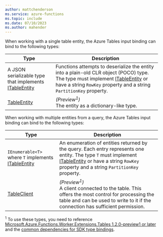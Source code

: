 ```yaml
---
author: mattchenderson
ms.service: azure-functions
ms.topic: include
ms.date: 07/10/2023
ms.author: mahender
---
```


When working with a single table entity, the Azure Tables input binding can bind to the following types:

| Type | Description |
| --- | --- |
| A JSON serializable type that implements [ITableEntity]  | Functions attempts to deserialize the entity into a plain-old CLR object (POCO) type. The type must implement [ITableEntity] or have a string `RowKey` property and a string `PartitionKey` property. |
| [TableEntity] | _(Preview<sup>1</sup>)_<br/>The entity as a dictionary-like type. |

When working with multiple entities from a query, the Azure Tables input binding can bind to the following types:

| Type | Description |
| --- | --- |
| `IEnumerable<T>` where `T` implements [ITableEntity]  | An enumeration of entities returned by the query. Each entry represents one entity. The type `T` must implement [ITableEntity] or have a string `RowKey` property and a string `PartitionKey` property.|
| [TableClient] | _(Preview<sup>1</sup>)_<br/>A client connected to the table. This offers the most control for processing the table and can be used to write to it if the connection has sufficient permission.|

<sup>1</sup> To use these types, you need to reference [Microsoft.Azure.Functions.Worker.Extensions.Tables 1.2.0-preview1 or later](https://www.nuget.org/packages/Microsoft.Azure.Functions.Worker.Extensions.Tables/1.2.0-preview1) and the [common dependencies for SDK type bindings](../articles/azure-functions/dotnet-isolated-process-guide.md#sdk-types).

[ITableEntity]: /dotnet/api/azure.data.tables.itableentity
[TableClient]: /dotnet/api/azure.data.tables.tableclient
[TableEntity]: /dotnet/api/azure.data.tables.tableentity
